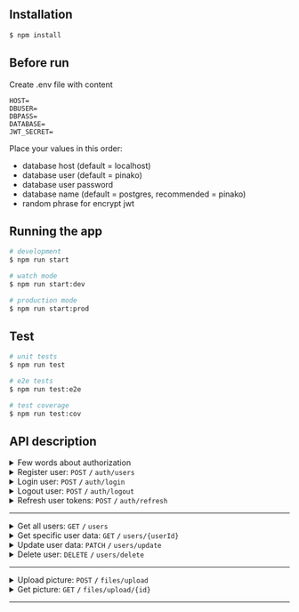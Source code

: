 ## Installation

```bash
$ npm install
```

## Before run

Create .env file with content

```
HOST=
DBUSER=
DBPASS=
DATABASE=
JWT_SECRET=
```

Place your values in this order:

- database host (default = localhost)
- database user (default = pinako)
- database user password
- database name (default = postgres, recommended = pinako)
- random phrase for encrypt jwt

## Running the app

```bash
# development
$ npm run start

# watch mode
$ npm run start:dev

# production mode
$ npm run start:prod
```

## Test

```bash
# unit tests
$ npm run test

# e2e tests
$ npm run test:e2e

# test coverage
$ npm run test:cov
```

## API description

<details>
 <summary>Few words about authorization
 </summary>
 This server use JWT with refresh tokens. Tokens are created at server with cookies with httpOnly option. When making requests to the server, ensure that a cookie is attached to the request.
 </details>

<details>
 <summary>Register user: <code>POST</code> <code><b>/</b></code> <code>auth/users</code></summary>

##### Parameters

> | name     | type     | description   |
> | -------- | -------- | ------------- |
> | login    | required | User login    |
> | password | required | User password |

##### Responses

> | http code | response                                                                       |
> | --------- | ------------------------------------------------------------------------------ |
> | `201`     | `No response`                                                                  |
> | `400`     | `{"statusCode":"400","message":"Bad Request"}`                                 |
> | `422`     | `{errors: 'field': ['field should be not a empty', 'field must be a string']}` |

</details>

<details>
 <summary>Login user: <code>POST</code> <code><b>/</b></code> <code>auth/login</code></summary>

##### Parameters

> | name     | type     | description   |
> | -------- | -------- | ------------- |
> | login    | required | User login    |
> | password | required | User password |

##### Responses

**Attention:** User avatar url, given to success response, has relative path. Full path: {serverAddress}/static/{avatarUrl}

Success response create 2 cookies: accessToken and refreshToken.

> | http code | response                                                                       |
> | --------- | ------------------------------------------------------------------------------ |
> | `201`     | `No response`                                                                  |
> | `400`     | `{"statusCode":"400","message":"Bad Request"}`                                 |
> | `422`     | `{errors: 'field': ['field should be not a empty', 'field must be a string']}` |

</details>

<details>
 <summary>Logout user: <code>POST</code> <code><b>/</b></code> <code>auth/logout</code></summary>

##### Parameters

None, cookie with access token is required

##### Responses

> | http code | response                                                                       |
> | --------- | ------------------------------------------------------------------------------ |
> | `201`     | `No response`                                                                  |
> | `400`     | `{"statusCode":"400","message":"Bad Request"}`                                 |
> | `401`     | `{"statusCode":"401","message":"Unauthorized"}`                                |
> | `422`     | `{errors: 'field': ['field should be not a empty', 'field must be a string']}` |

</details>

<details>
 <summary>Refresh user tokens: <code>POST</code> <code><b>/</b></code> <code>auth/refresh</code></summary>

##### Parameters

None, cookie with refresh token is required

##### Responses

> | http code | response                                        |
> | --------- | ----------------------------------------------- |
> | `200`     | `No response`                                   |
> | `401`     | `{"statusCode":"401","message":"Unauthorized"}` |
> | `403`     | `{"error": "Wrong refresh token"}`              |

</details>

---

<details>
 <summary>Get all users: <code>GET</code> <code><b>/</b></code> <code>users</code></summary>

##### Parameters

None

##### Responses

> | http code | response                                                                                               |
> | --------- | ------------------------------------------------------------------------------------------------------ |
> | `200`     | `[ {"id": 1,"login": "login", "displayName": "login", "about": "", "avatarUrl": "/default.jpg" },...]` |

</details>

<details>
 <summary>Get specific user data: <code>GET</code> <code><b>/</b></code> <code>users/{userId}</code></summary>

##### Parameters

None

##### Responses

> | http code | response                                                                                                                       |
> | --------- | ------------------------------------------------------------------------------------------------------------------------------ |
> | `200`     | `[ {"id": 1,"login": "login", "password": "password", "displayName": "login", "about": "", "avatarUrl": "/default.jpg" },...]` |
> | `409`     | `{ "statusCode": 409, "message": "User don't exists" }`                                                                        |

</details>

<details>
 <summary>Update user data: <code>PATCH</code> <code><b>/</b></code> <code>users/update</code></summary>

##### Parameters

Cookie with access token is required

> | name        | type     | description              |
> | ----------- | -------- | ------------------------ |
> | password    | required | User password            |
> | displayName | optional | User visible name        |
> | about       | optional | User visible description |
> | avatarUrl   | optional | User avatar url          |
> | newPassword | optional | New user password        |

##### Responses

> | http code | response                                                |
> | --------- | ------------------------------------------------------- |
> | `200`     | `None`                                                  |
> | `400`     | `{"statusCode":"400","message":"Bad Request"}`          |
> | `401`     | `{ "statusCode": 401, "message": "Wrong password" }`    |
> | `401`     | `{ "statusCode": 401, "message": "Unauthorized" }`      |
> | `409`     | `{ "statusCode": 409, "message": "User don't exists" }` |
> | `422`     | `{errors: 'field': ['field must be a string']}`         |

</details>

<details>
 <summary>Delete user: <code>DELETE</code> <code><b>/</b></code> <code>users/delete</code></summary>

##### Parameters

None, cookie with access token is required

##### Responses

> | http code | response                                                |
> | --------- | ------------------------------------------------------- |
> | `200`     | `None`                                                  |
> | `401`     | `{ "statusCode": 401, "message": "Unauthorized" }`      |
> | `409`     | `{ "statusCode": 409, "message": "User don't exists" }` |

</details>

---

<details>
 <summary>Upload picture: <code>POST</code> <code><b>/</b></code> <code>files/upload</code></summary>

##### Parameters

Cookie with access token is required

> | name    | type     | description         |
> | ------- | -------- | ------------------- |
> | picture | required | User file (picture) |

##### Responses

> | http code | response                                                                     |
> | --------- | ---------------------------------------------------------------------------- |
> | `201`     | `{"url": "{serverHost}/upload/{pictureId}"}`                                 |
> | `400`     | `{"statusCode":"400","message":"Bad Request"}`                               |
> | `401`     | `{ "statusCode": 401, "message": "Unauthorized" }`                           |
> | `415`     | `{ "statusCode": 415, "message": "Not a image" }`                            |
> | `422`     | `{errors: 'field': ['field should be not a empty', 'field must be a file']}` |
> | `500`     | `{ "statusCode": 500, "message": "Failed to save file" }`                    |

</details>

<details>
 <summary>Get picture: <code>GET</code> <code><b>/</b></code> <code>files/upload/{id}</code></summary>

##### Parameters

None

##### Responses

> | http code | response                                                |
> | --------- | ------------------------------------------------------- |
> | `200`     | `Picture`                                               |
> | `404`     | `{ "statusCode": 404, "message": "File not found" }`    |

</details>

---
